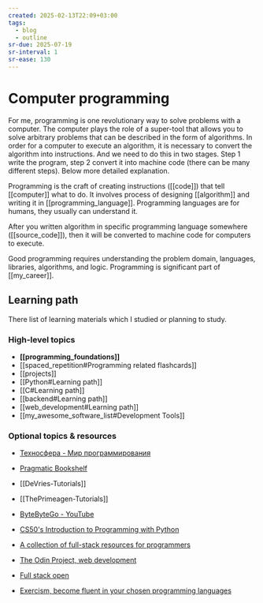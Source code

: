 ```yaml
---
created: 2025-02-13T22:09+03:00
tags:
  - blog
  - outline
sr-due: 2025-07-19
sr-interval: 1
sr-ease: 130
---
```


# Computer programming

For me, programming is one revolutionary way to solve problems with a computer. The computer plays the role of a super-tool that allows you to solve arbitrary problems that can be described in the form of algorithms. In order for a computer to execute an algorithm, it is necessary to convert the algorithm into instructions. And we need to do this in two stages. Step 1 write the program, step 2 convert it into machine code (there can be many different steps). Below more detailed explanation.

Programming is the craft of creating instructions ([[code]]) that tell [[computer]] what to do. It involves process of designing [[algorithm]] and writing it in [[programming_language]]. Programming languages are for humans, they usually can understand it. 

After you written algorithm in specific programming language somewhere ([[source_code]]), then it will be converted to machine code for computers to execute. 

Good programming requires understanding the problem domain, languages,
libraries, algorithms, and logic. Programming is significant part of
[[my_career]].

## Learning path

There list of learning materials which I studied or planning to study.

### High-level topics

- **[[programming_foundations]]**
- [[spaced_repetition#Programming related flashcards]]
- [[projects]]
- [[Python#Learning path]]
- [[C#Learning path]]
- [[backend#Learning path]]
- [[web_development#Learning path]]
- [[my_awesome_software_list#Development Tools]]

### Optional topics & resources

- [Техносфера - Мир программирования](https://www.technosphera.ru/lib/8)
- [Pragmatic Bookshelf](https://pragprog.com/)
- [[DeVries-Tutorials]]
- [[ThePrimeagen-Tutorials]]
- [ByteByteGo - YouTube](https://www.youtube.com/@ByteByteGo/videos)
- [CS50's Introduction to Programming with Python](https://pll.harvard.edu/course/cs50s-introduction-programming-python)

- [A collection of full-stack resources for programmers](https://github.com/charlax/professional-programming)
- [The Odin Project, web development](https://www.theodinproject.com/)
- [Full stack open](https://fullstackopen.com/en/)
- [Exercism, become fluent in your chosen programming languages](https://exercism.org/tracks)